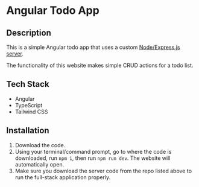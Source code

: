 # Angular Todo App

## Description

This is a simple Angular todo app that uses a custom [Node/Express.js server](https://github.com/nathangero/node-todo).

The functionality of this website makes simple CRUD actions for a todo list.

## Tech Stack

* Angular
* TypeScript
* Tailwind CSS

## Installation

1. Download the code.
2. Using your terminal/command prompt, go to where the code is downloaded, run `npm i`, then run `npm run dev`. The website will automatically open.
3. Make sure you download the server code from the repo listed above to run the full-stack application properly.